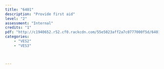 ```yaml
---
title: "6401"
description: "Provide first aid"
level: "2"
assessment: "Internal"
credits: "1"
pdf: "http://c1940652.r52.cf0.rackcdn.com/55e5023aff2a7c0777000f5d/6401.pdf"
categories:
    - "VES2"
    - "VES3"
    
    
    
---
```

